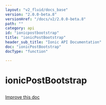 ```yaml
---
layout: "v2_fluid/docs_base"
version: "2.0.0-beta.8"
versionHref: "/docs/v2/2.0.0-beta.8"
path: ""
category: api
id: "ionicpostbootstrap"
title: "ionicPostBootstrap"
header_sub_title: "Ionic API Documentation"
doc: "ionicPostBootstrap"
docType: "function"

---
```










<h1 class="api-title">
<a class="anchor" name="ionic-post-bootstrap" href="#ionic-post-bootstrap"></a>

ionicPostBootstrap






</h1>

<a class="improve-v2-docs" href="http://github.com/driftyco/ionic/edit/2.0//src/config/bootstrap.ts#L37">
Improve this doc
</a>







<!-- @usage tag -->


<!-- @property tags -->



<!-- instance methods on the class -->


<!-- related link --><!-- end content block -->


<!-- end body block -->

